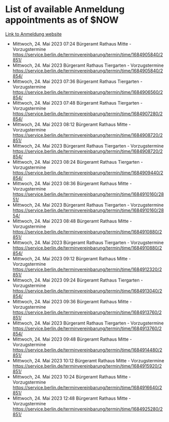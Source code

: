# List of available Anmeldung appointments as of $NOW
[Link to Anmeldung website](https://service.berlin.de/terminvereinbarung/termin/tag.php?termin=1&anliegen[]=120686&dienstleisterlist=122210,122217,327316,122219,327312,122227,327314,122231,327346,122243,327348,122254,122252,329742,122260,329745,122262,329748,122271,327278,122273,327274,122277,327276,330436,122280,327294,122282,327290,122284,327292,122291,327270,122285,327266,122286,327264,122296,327268,150230,329760,122297,327286,122294,327284,122312,329763,122314,329775,122304,327330,122311,327334,122309,327332,317869,122281,327352,122279,329772,122283,122276,327324,122274,327326,122267,329766,122246,327318,122251,327320,122257,327322,122208,327298,122226,327300&herkunft=http%3A%2F%2Fservice.berlin.de%2Fdienstleistung%2F120686%2F)
- Mittwoch, 24. Mai 2023 07:24 Bürgeramt Rathaus Mitte - Vorzugstermine https://service.berlin.de/terminvereinbarung/termin/time/1684905840/2851/
- Mittwoch, 24. Mai 2023  Bürgeramt Rathaus Tiergarten - Vorzugstermine https://service.berlin.de/terminvereinbarung/termin/time/1684905840/2854/
- Mittwoch, 24. Mai 2023 07:36 Bürgeramt Rathaus Tiergarten - Vorzugstermine https://service.berlin.de/terminvereinbarung/termin/time/1684906560/2854/
- Mittwoch, 24. Mai 2023 07:48 Bürgeramt Rathaus Tiergarten - Vorzugstermine https://service.berlin.de/terminvereinbarung/termin/time/1684907280/2854/
- Mittwoch, 24. Mai 2023 08:12 Bürgeramt Rathaus Mitte - Vorzugstermine https://service.berlin.de/terminvereinbarung/termin/time/1684908720/2851/
- Mittwoch, 24. Mai 2023  Bürgeramt Rathaus Tiergarten - Vorzugstermine https://service.berlin.de/terminvereinbarung/termin/time/1684908720/2854/
- Mittwoch, 24. Mai 2023 08:24 Bürgeramt Rathaus Tiergarten - Vorzugstermine https://service.berlin.de/terminvereinbarung/termin/time/1684909440/2854/
- Mittwoch, 24. Mai 2023 08:36 Bürgeramt Rathaus Mitte - Vorzugstermine https://service.berlin.de/terminvereinbarung/termin/time/1684910160/2851/
- Mittwoch, 24. Mai 2023  Bürgeramt Rathaus Tiergarten - Vorzugstermine https://service.berlin.de/terminvereinbarung/termin/time/1684910160/2854/
- Mittwoch, 24. Mai 2023 08:48 Bürgeramt Rathaus Mitte - Vorzugstermine https://service.berlin.de/terminvereinbarung/termin/time/1684910880/2851/
- Mittwoch, 24. Mai 2023  Bürgeramt Rathaus Tiergarten - Vorzugstermine https://service.berlin.de/terminvereinbarung/termin/time/1684910880/2854/
- Mittwoch, 24. Mai 2023 09:12 Bürgeramt Rathaus Mitte - Vorzugstermine https://service.berlin.de/terminvereinbarung/termin/time/1684912320/2851/
- Mittwoch, 24. Mai 2023 09:24 Bürgeramt Rathaus Tiergarten - Vorzugstermine https://service.berlin.de/terminvereinbarung/termin/time/1684913040/2854/
- Mittwoch, 24. Mai 2023 09:36 Bürgeramt Rathaus Mitte - Vorzugstermine https://service.berlin.de/terminvereinbarung/termin/time/1684913760/2851/
- Mittwoch, 24. Mai 2023  Bürgeramt Rathaus Tiergarten - Vorzugstermine https://service.berlin.de/terminvereinbarung/termin/time/1684913760/2854/
- Mittwoch, 24. Mai 2023 09:48 Bürgeramt Rathaus Mitte - Vorzugstermine https://service.berlin.de/terminvereinbarung/termin/time/1684914480/2851/
- Mittwoch, 24. Mai 2023 10:12 Bürgeramt Rathaus Mitte - Vorzugstermine https://service.berlin.de/terminvereinbarung/termin/time/1684915920/2851/
- Mittwoch, 24. Mai 2023 10:24 Bürgeramt Rathaus Mitte - Vorzugstermine https://service.berlin.de/terminvereinbarung/termin/time/1684916640/2851/
- Mittwoch, 24. Mai 2023 12:48 Bürgeramt Rathaus Mitte - Vorzugstermine https://service.berlin.de/terminvereinbarung/termin/time/1684925280/2851/
